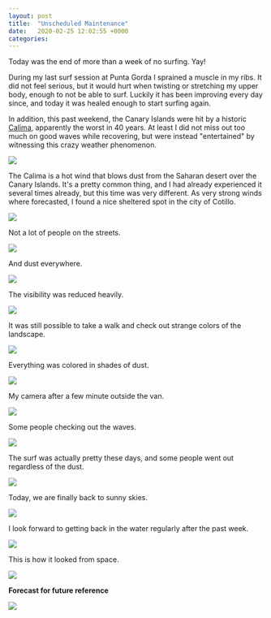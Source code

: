 ```yaml
---
layout: post
title:  "Unscheduled Maintenance"
date:   2020-02-25 12:02:55 +0000
categories:
---
```


Today was the end of more than a week of no surfing. Yay!

During my last surf session at Punta Gorda I sprained a muscle in my ribs. It did not feel serious, but it would hurt when twisting or stretching my upper body, enough to not be able to surf. Luckily it has been improving every day since, and today it was healed enough to start surfing again.

In addition, this past weekend, the Canary Islands were hit by a historic [Calima](https://www.weatheronline.co.uk/reports/wind/The-Calima.htm), apparently the worst in 40 years. At least I did not miss out too much on good waves while recovering, but were instead "entertained" by witnessing this crazy weather phenomenon.

![](/assets/20200225/calima.gif)

The Calima is a hot wind that blows dust from the Saharan desert over the Canary Islands. It's a pretty common thing, and I had already experienced it several times already, but this time was very different. As very strong winds where forecasted, I found a nice sheltered spot in the city of Cotillo.

![](/assets/20200225/IMG_5588_resized.JPG)

Not a lot of people on the streets.

![](/assets/20200225/IMG_5587_resized.JPG)

And dust everywhere.

![](/assets/20200225/IMG_5579_resized.JPG)

The visibility was reduced heavily.

![](/assets/20200225/IMG_4645_resized.jpg)

It was still possible to take a walk and check out strange colors of the landscape.

![](/assets/20200225/IMG_4646_resized.jpg)

Everything was colored in shades of dust.

![](/assets/20200225/IMG_4665_resized.jpg)

My camera after a few minute outside the van.

![](/assets/20200225/IMG_5563_resized.JPG)

Some people checking out the waves.

![](/assets/20200225/IMG_5566_resized.JPG)

The surf was actually pretty these days, and some people went out regardless of the dust.

![](/assets/20200225/IMG_5634_resized.JPG)

Today, we are finally back to sunny skies.

![](/assets/20200225/IMG_5636_resized.JPG)

I look forward to getting back in the water regularly after the past week.

![](/assets/20200225/IMG_5624_resized.JPG)

This is how it looked from space.

![](/assets/20200225/satellite.jpg)

**Forecast for future reference**

![](/assets/20200225/forecast.PNG)

[jekyll]:https://jekyllrb.com/
[ruby-on-wheels]: https://ruby-on-wheels.github.io
